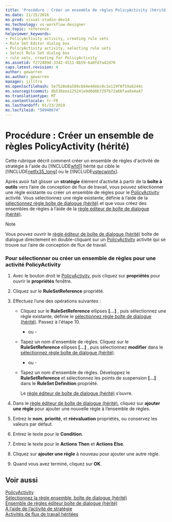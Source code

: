 ```yaml
---
title: 'Procédure : Créer un ensemble de règles PolicyActivity (hérité) | Microsoft Docs'
ms.date: 11/15/2016
ms.prod: visual-studio-dev14
ms.technology: vs-workflow-designer
ms.topic: reference
helpviewer_keywords:
- PolicyActivity activity, creating rule sets
- Rule Set Editor dialog box
- PolicyActivity activity, selecting rule sets
- Select Rule Set dialog box
- rule sets, creating for PolicyActivity
ms.assetid: f272489d-3342-4511-8b59-6a0fd7a42d70
caps.latest.revision: 4
author: gewarren
ms.author: gewarren
manager: jillfra
ms.openlocfilehash: 5e7528e8a589cb64e4debc8c1e119f8f59a6244c
ms.sourcegitcommit: 8b538eea125241e9d6d8b7297b72a66faa9a4a47
ms.translationtype: MT
ms.contentlocale: fr-FR
ms.lasthandoff: 01/23/2019
ms.locfileid: "58948674"
---
```

# <a name="how-to-create-a-policyactivity-rule-set-legacy"></a>Procédure : Créer un ensemble de règles PolicyActivity (hérité)
Cette rubrique décrit comment créer un ensemble de règles d'activité de stratégie à l'aide du [!INCLUDE[wfd1](../includes/wfd1-md.md)] hérité qui cible le [!INCLUDE[netfx35_long](../includes/netfx35-long-md.md)] ou le [!INCLUDE[vstecwinfx](../includes/vstecwinfx-md.md)].  
  
 Après avoir fait glisser un **stratégie** élément d’activité à partir de la **boîte à outils** vers l’aire de conception de flux de travail, vous pouvez sélectionner une règle existante ou créer un ensemble de règles pour le [PolicyActivity ](http://go.microsoft.com/fwlink?LinkID=65019) activité. Vous sélectionnez une règle existante, définie à l’aide de la [sélectionnez règle boîte de dialogue (hérité)](../workflow-designer/select-rule-set-dialog-box-legacy.md) et que vous créez des ensembles de règles à l’aide de la [règle éditeur de boîte de dialogue (hérité)](../workflow-designer/rule-set-editor-dialog-box-legacy.md).  
  
> [!NOTE]
>  Vous pouvez ouvrir le [règle éditeur de boîte de dialogue (hérité)](../workflow-designer/rule-set-editor-dialog-box-legacy.md) boîte de dialogue directement en double-cliquant sur un [PolicyActivity](http://go.microsoft.com/fwlink?LinkID=65019) activité qui se trouve sur l’aire de conception de flux de travail.  
  
### <a name="to-select-or-create-a-rule-set-for-a-policyactivity-activity"></a>Pour sélectionner ou créer un ensemble de règles pour une activité PolicyActivity  
  
1.  Avec le bouton droit le [PolicyActivity](http://go.microsoft.com/fwlink?LinkID=65019), puis cliquez sur **propriétés** pour ouvrir le **propriétés** fenêtre.  
  
2.  Cliquez sur le **RuleSetReference** propriété.  
  
3.  Effectuez l’une des opérations suivantes :  
  
    -   Cliquez sur le **RuleSetReference** ellipses **[...]** , puis sélectionnez une règle existante, définie le [sélectionnez règle boîte de dialogue (hérité)](../workflow-designer/select-rule-set-dialog-box-legacy.md). Passez à l'étape 10.  
  
         - ou -  
  
    -   Tapez un nom d'ensemble de règles. Cliquez sur le **RuleSetReference** ellipses **[...]** , puis sélectionnez **modifier** dans le [sélectionnez règle boîte de dialogue (hérité)](../workflow-designer/select-rule-set-dialog-box-legacy.md).  
  
         - ou -  
  
    -   Tapez un nom d'ensemble de règles. Développez le **RuleSetReference** et sélectionnez les points de suspension **[...]**  dans le **RuleSet Definition** propriété.  
  
         Le [règle éditeur de boîte de dialogue (hérité)](../workflow-designer/rule-set-editor-dialog-box-legacy.md) s’ouvre.  
  
4.  Dans le [règle éditeur de boîte de dialogue (hérité)](../workflow-designer/rule-set-editor-dialog-box-legacy.md), cliquez sur **ajouter une règle** pour ajouter une nouvelle règle à l’ensemble de règles.  
  
5.  Entrez le **nom**, **priorité**, et **réévaluation** propriétés, ou conservez les valeurs par défaut.  
  
6.  Entrez le texte pour le **Condition**.  
  
7.  Entrez le texte pour le **Actions Then** et **Actions Else**.  
  
8.  Cliquez sur **ajouter une règle** à nouveau pour ajouter une autre règle.  
  
9. Quand vous avez terminé, cliquez sur **OK**.  
  
## <a name="see-also"></a>Voir aussi  
 [PolicyActivity](http://go.microsoft.com/fwlink?LinkID=65019)   
 [Sélectionnez la règle ensemble, boîte de dialogue (hérité)](../workflow-designer/select-rule-set-dialog-box-legacy.md)   
 [Ensemble de règles éditeur boîte de dialogue (hérité)](../workflow-designer/rule-set-editor-dialog-box-legacy.md)   
 [À l’aide de l’activité de stratégie](http://go.microsoft.com/fwlink?LinkID=65004)   
 [Activités de flux de travail héritées](../workflow-designer/legacy-workflow-activities.md)